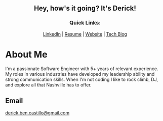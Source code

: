 <h2 align="center">Hey, how's it going? It's Derick! </h2>

<h3 align="center">Quick Links:</h3>
<p align="center">
  <a href="https://linkedin.com/in/dbcastillo">LinkedIn</a> | 
  <a href="https://www.canva.com/design/DAFs9NoYrD4/dH3K7IessWM-Qhlg4eCmFw/view?utm_content=DAFs9NoYrD4&utm_campaign=designshare&utm_medium=link&utm_source=publishsharelink(https://www.canva.com/design/DAFs9NoYrD4/zVIhkaQ9nuw0LtP1ukV5dw/edit?utm_content=DAFs9NoYrD4&utm_campaign=designshare&utm_medium=link2&utm_source=sharebutton)(https://derickresume.netlify.app/)">Resume</a> |
  <a href="https://derick-castillo.netlify.app">Website</a> |
  <a href="https://medium.com/@9derick">Tech Blog</a>
</p>

# About Me 

I'm a passionate Software Engineer with 5+ years of relevant experience. My roles in various industries have developed my leadership ability and strong communication skills. When I'm not coding I like to rock climb, DJ, and explore all that Nashville has to offer.

## Email 
<a href="/">derick.ben.castillo@gmail.com</a>

